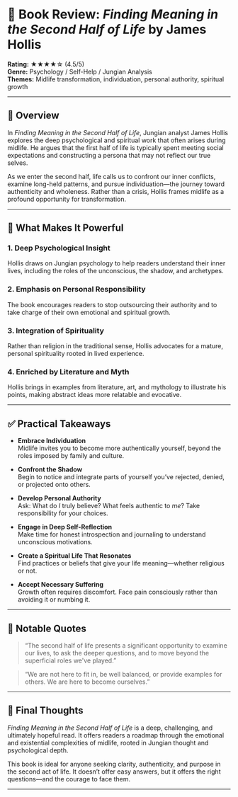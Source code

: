# 📘 Book Review: *Finding Meaning in the Second Half of Life* by James Hollis

**Rating:** ★★★★☆ (4.5/5)  
**Genre:** Psychology / Self-Help / Jungian Analysis  
**Themes:** Midlife transformation, individuation, personal authority, spiritual growth

---

## 📝 Overview

In *Finding Meaning in the Second Half of Life*, Jungian analyst James Hollis explores the deep psychological and spiritual work that often arises during midlife. He argues that the first half of life is typically spent meeting social expectations and constructing a persona that may not reflect our true selves.

As we enter the second half, life calls us to confront our inner conflicts, examine long-held patterns, and pursue individuation—the journey toward authenticity and wholeness. Rather than a crisis, Hollis frames midlife as a profound opportunity for transformation.

---

## 🌟 What Makes It Powerful

### 1. Deep Psychological Insight  
Hollis draws on Jungian psychology to help readers understand their inner lives, including the roles of the unconscious, the shadow, and archetypes.

### 2. Emphasis on Personal Responsibility  
The book encourages readers to stop outsourcing their authority and to take charge of their own emotional and spiritual growth.

### 3. Integration of Spirituality  
Rather than religion in the traditional sense, Hollis advocates for a mature, personal spirituality rooted in lived experience.

### 4. Enriched by Literature and Myth  
Hollis brings in examples from literature, art, and mythology to illustrate his points, making abstract ideas more relatable and evocative.

---

## ✅ Practical Takeaways

- **Embrace Individuation**  
  Midlife invites you to become more authentically yourself, beyond the roles imposed by family and culture.

- **Confront the Shadow**  
  Begin to notice and integrate parts of yourself you’ve rejected, denied, or projected onto others.

- **Develop Personal Authority**  
  Ask: What do *I* truly believe? What feels authentic to *me*? Take responsibility for your choices.

- **Engage in Deep Self-Reflection**  
  Make time for honest introspection and journaling to understand unconscious motivations.

- **Create a Spiritual Life That Resonates**  
  Find practices or beliefs that give your life meaning—whether religious or not.

- **Accept Necessary Suffering**  
  Growth often requires discomfort. Face pain consciously rather than avoiding it or numbing it.

---

## 💬 Notable Quotes

> “The second half of life presents a significant opportunity to examine our lives, to ask the deeper questions, and to move beyond the superficial roles we've played.”

> “We are not here to fit in, be well balanced, or provide examples for others. We are here to become ourselves.”

---

## 🧠 Final Thoughts

*Finding Meaning in the Second Half of Life* is a deep, challenging, and ultimately hopeful read. It offers readers a roadmap through the emotional and existential complexities of midlife, rooted in Jungian thought and psychological depth.

This book is ideal for anyone seeking clarity, authenticity, and purpose in the second act of life. It doesn’t offer easy answers, but it offers the right questions—and the courage to face them.

---

